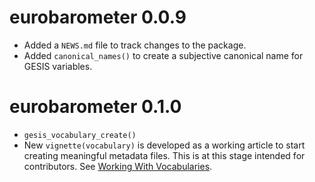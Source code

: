 # eurobarometer 0.0.9

* Added a `NEWS.md` file to track changes to the package.
* Added `canonical_names()` to create a subjective canonical name for GESIS variables.

# eurobarometer 0.1.0
* `gesis_vocabulary_create()` 
* New `vignette(vocabulary)` is developed as a working article to start creating meaningful metadata files. This is at this stage intended for contributors. See [Working With Vocabularies](http://eurobarometer.danielantal.eu/articles/vocabulary.html).
